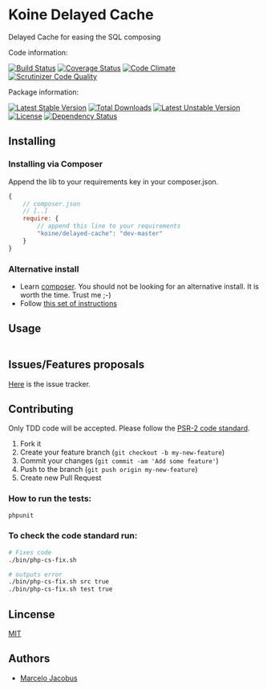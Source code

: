 # Koine Delayed Cache

Delayed Cache for easing the SQL composing

Code information:

[![Build Status](https://travis-ci.org/koinephp/DelayedCache.png?branch=master)](https://travis-ci.org/koinephp/DelayedCache)
[![Coverage Status](https://coveralls.io/repos/koinephp/DelayedCache/badge.png)](https://coveralls.io/r/koinephp/DelayedCache)
[![Code Climate](https://codeclimate.com/github/koinephp/DelayedCache.png)](https://codeclimate.com/github/koinephp/DelayedCache)
[![Scrutinizer Code Quality](https://scrutinizer-ci.com/g/koinephp/DelayedCache/badges/quality-score.png?b=master)](https://scrutinizer-ci.com/g/koinephp/DelayedCache/?branch=master)

Package information:

[![Latest Stable Version](https://poser.pugx.org/koine/delayed-cache/v/stable.svg)](https://packagist.org/packages/koine/delayed-cache)
[![Total Downloads](https://poser.pugx.org/koine/delayed-cache/downloads.svg)](https://packagist.org/packages/koine/delayed-cache)
[![Latest Unstable Version](https://poser.pugx.org/koine/delayed-cache/v/unstable.svg)](https://packagist.org/packages/koine/delayed-cache)
[![License](https://poser.pugx.org/koine/delayed-cache/license.svg)](https://packagist.org/packages/koine/delayed-cache)
[![Dependency Status](https://gemnasium.com/koinephp/DelayedCache.png)](https://gemnasium.com/koinephp/DelayedCache)


## Installing

### Installing via Composer
Append the lib to your requirements key in your composer.json.

```javascript
{
    // composer.json
    // [..]
    require: {
        // append this line to your requirements
        "koine/delayed-cache": "dev-master"
    }
}
```

### Alternative install
- Learn [composer](https://getcomposer.org). You should not be looking for an alternative install. It is worth the time. Trust me ;-)
- Follow [this set of instructions](#installing-via-composer)

## Usage

```php
```

## Issues/Features proposals

[Here](https://github.com/koinephp/delayed-cache/issues) is the issue tracker.

## Contributing

Only TDD code will be accepted. Please follow the [PSR-2 code standard](https://github.com/php-fig/fig-standards/blob/master/accepted/PSR-2-coding-style-guide.md).

1. Fork it
2. Create your feature branch (`git checkout -b my-new-feature`)
3. Commit your changes (`git commit -am 'Add some feature'`)
4. Push to the branch (`git push origin my-new-feature`)
5. Create new Pull Request

### How to run the tests:

```bash
phpunit
```

### To check the code standard run:

```bash
# Fixes code
./bin/php-cs-fix.sh

# outputs error
./bin/php-cs-fix.sh src true
./bin/php-cs-fix.sh test true

```

## Lincense
[MIT](MIT-LICENSE)

## Authors

- [Marcelo Jacobus](https://github.com/mjacobus)

